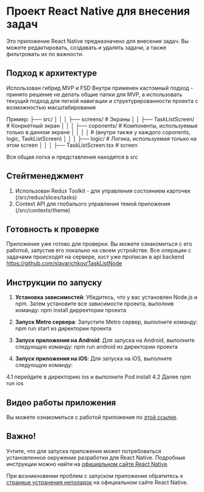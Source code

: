 # Проект React Native для внесения задач

Это приложение React Native предназначено для внесения задач. Вы можете редактировать, создавать и удалять задачи, а также фильтровать их по важности.

## Подход к архитектуре

Использован гибрид MVP и FSD
Внутри применен кастомный подход - принято решение не делать общие папки для MVP, а использовать текущий подход для легкой навигации и структурированности проекта с возможностью масштабирования

Пример:
├── src/
  │   │
  │   ├── screens/                     # Экраны
  │   │   ├── TaskListScreen/          # Конркетный экран
  │   │   │   ├── coponents/           # Компоненты, используемые только в данном экране
  │   │   │   │                        # (внутри также у каждого coponents, logic, TaskListScreen)
  │   │   │   ├── logic/               # Логика, используемая только на этом screen
  │   │   │   ├── TaskListScreen.tsx   # screen


Вся общая логка и представления находятся в src

## Стейтменеджмент
1. Использован Redux Toolkit - для управления состоянием карточек (/src/redux/slices/tasks)
2. Context API для глобалього управления темой приложения (/src/contexts/theme)

## Готовность к проверке

Приложение уже готово для проверки. Вы можете ознакомиться с его работой, запустив его локально на своем устройстве.
Все операции с задачами происходят на сервере, хост уже прописан в api
backend https://github.com/slavarichkov/TaskListNode

## Инструкции по запуску

1. **Установка зависимостей**: Убедитесь, что у вас установлен Node.js и npm. Затем установите все зависимости проекта, выполнив команду: npm install дирректории проекта

2. **Запуск Metro сервера**: Запустите Metro сервер, выполните команду: npm run start из директории проекта

3. **Запуск приложения на Android**: Для запуска на Android, выполните следующую команду:  npm run android из директории проекта

4. **Запуск приложения на iOS**: Для запуска на iOS, выполните следующую команду: 
 
  4.1 перейдите в директорию ios и выполните Pod install 
  4.2 Далее npm run ios

## Видео работы приложения

Вы можете ознакомиться с работой приложения по [этой ссылке](https://disk.yandex.ru/i/R-T7C4zxzu8srg).

## Важно!

Учтите, что для запуска приложения может потребоваться установленное окружение разработки для React Native. Подробные инструкции можно найти на [официальном сайте React Native](https://reactnative.dev/docs/environment-setup).

При возникновении проблем с запуском приложения обратитесь к [странице устранения неполадок](https://reactnative.dev/docs/troubleshooting) на официальном сайте React Native.

